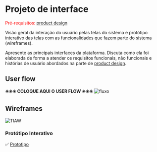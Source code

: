 
# Projeto de interface

<span style="color:red">Pré-requisitos: <a href="03-Product-design.md"> product design</a></span>

 Visão geral da interação do usuário pelas telas do sistema e protótipo interativo das telas com as funcionalidades que fazem parte do sistema (wireframes).

 Apresente as principais interfaces da plataforma. Discuta como ela foi elaborada de forma a atender os requisitos funcionais, não funcionais e histórias de usuário abordados na parte de <a href="03-Product-design.md"> product design</a></span>.

 ## User flow

**✳️✳️✳️ COLOQUE AQUI O USER FLOW ✳️✳️✳️**
![fluxo](https://github.com/user-attachments/assets/23ea5f2c-a02b-490c-a1cd-e18ef3d0fd04)

## Wireframes

![TIAW](https://github.com/user-attachments/assets/a60ebd70-f20d-4a01-b48d-14030258e70e)

### Protótipo Interativo

✅ [Prototipo](https://www.figma.com/proto/yI1XWMHVb2dUWDZeO7xkFd/TIAW?node-id=0-1&p=f&t=152ngnoedFgTnOYG-0&scaling=scale-down&content-scaling=fixed&page-id=0%3A1&starting-point-node-id=1%3A48)

